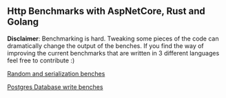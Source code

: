 ## Http Benchmarks with AspNetCore, Rust and Golang

**Disclaimer**: Benchmarking is hard. Tweaking some pieces of the code can dramatically change the output of the benches. If you find the way of improving the current benchmarks that are written in 3 different languages feel free to contribute :)

[Random and serialization benches](https://github.com/CarlosLanderas/http-benches/tree/master/random-serialization)

[Postgres Database write benches](https://github.com/CarlosLanderas/http-benches/tree/master/database-write)
